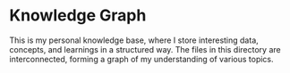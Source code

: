 # Knowledge Graph

This is my personal knowledge base, where I store interesting data, concepts, and learnings in a structured way. The files in this directory are interconnected, forming a graph of my understanding of various topics.